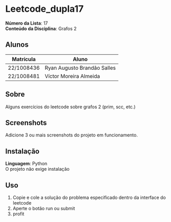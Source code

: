 # Leetcode_dupla17

**Número da Lista**: 17<br>
**Conteúdo da Disciplina**: Grafos 2<br>

## Alunos
|Matrícula | Aluno |
| -- | -- |
| 22/1008436  |  Ryan Augusto Brandão Salles |
| 22/1008481  |  Víctor Moreira Almeida |

## Sobre 
Alguns exercícios do leetcode sobre grafos 2 (prim, scc, etc.)

## Screenshots
Adicione 3 ou mais screenshots do projeto em funcionamento.

## Instalação 
**Linguagem**: Python<br>
O projeto não exige instalação

## Uso 
1. Copie e cole a solução do problema especificado dentro da interface do leetcode
2. Aperte o botão run ou submit
3. profit




